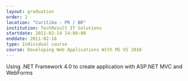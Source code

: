 ```yaml
---
layout: graduation
order: 2
location: "Curitiba - PR / BR"
institution: TechResult IT Solutions
startdate: 2011-02-14 14:00:00
enddate: 2011-02-18
type: Individual course
course: Developing Web Applications With MS VS 2010 
---
```


Using .NET Framework 4.0 to create application with ASP.NET MVC and WebForms